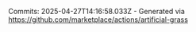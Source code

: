 Commits: 2025-04-27T14:16:58.033Z - Generated via https://github.com/marketplace/actions/artificial-grass
<br>
